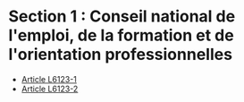 # Section 1 : Conseil national de l'emploi, de la formation et de l'orientation professionnelles

* [Article L6123-1](./LEGIARTI000031085282.md)
* [Article L6123-2](./LEGIARTI000028699090.md)
